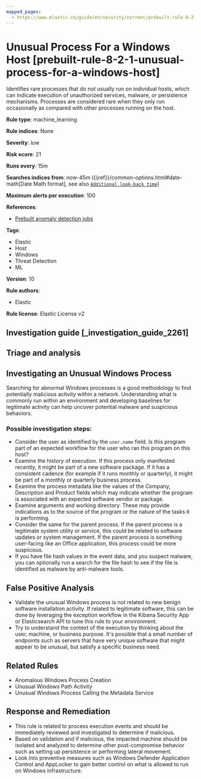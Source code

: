 ```yaml
---
mapped_pages:
  - https://www.elastic.co/guide/en/security/current/prebuilt-rule-8-2-1-unusual-process-for-a-windows-host.html
---
```


# Unusual Process For a Windows Host [prebuilt-rule-8-2-1-unusual-process-for-a-windows-host]

Identifies rare processes that do not usually run on individual hosts, which can indicate execution of unauthorized services, malware, or persistence mechanisms. Processes are considered rare when they only run occasionally as compared with other processes running on the host.

**Rule type**: machine_learning

**Rule indices**: None

**Severity**: low

**Risk score**: 21

**Runs every**: 15m

**Searches indices from**: now-45m ({{ref}}/common-options.html#date-math[Date Math format], see also [`Additional look-back time`](docs-content://solutions/security/detect-and-alert/create-detection-rule.md#rule-schedule))

**Maximum alerts per execution**: 100

**References**:

* [Prebuilt anomaly detection jobs](docs-content://reference/security/prebuilt-anomaly-detection-jobs.md)

**Tags**:

* Elastic
* Host
* Windows
* Threat Detection
* ML

**Version**: 10

**Rule authors**:

* Elastic

**Rule license**: Elastic License v2

## Investigation guide [_investigation_guide_2261]

## Triage and analysis

##  Investigating an Unusual Windows Process

Searching for abnormal Windows processes is a good methodology to find potentially malicious activity within a network.
Understanding what is commonly run within an environment and developing baselines for legitimate activity can help
uncover potential malware and suspicious behaviors.

### Possible investigation steps:
- Consider the user as identified by the `user.name` field. Is this program part of an expected workflow for the user who ran this program on this host?
- Examine the history of execution. If this process only manifested recently, it might be part of a new software package. If it has a consistent cadence (for example if it runs monthly or quarterly), it might be part of a monthly or quarterly business process.
- Examine the process metadata like the values of the Company, Description and Product fields which may indicate whether the program is associated with an expected software vendor or package.
- Examine arguments and working directory. These may provide indications as to the source of the program or the nature of the tasks it is performing.
- Consider the same for the parent process. If the parent process is a legitimate system utility or service, this could be related to software updates or system management. If the parent process is something user-facing like an Office application, this process could be more suspicious.
- If you have file hash values in the event data, and you suspect malware, you can optionally run a search for the file hash to see if the file is identified as malware by anti-malware tools.

## False Positive Analysis
- Validate the unusual Windows process is not related to new benign software installation activity. If related to
legitimate software, this can be done by leveraging the exception workflow in the Kibana Security App or Elasticsearch
API to tune this rule to your environment.
- Try to understand the context of the execution by thinking about the user, machine, or business purpose.  It's possible that a small number of endpoints
such as servers that have very unique software that might appear to be unusual, but satisfy a specific business need.

## Related Rules
- Anomalous Windows Process Creation
- Unusual Windows Path Activity
- Unusual Windows Process Calling the Metadata Service

## Response and Remediation
- This rule is related to process execution events and should be immediately reviewed and investigated to determine if malicious.
- Based on validation and if malicious, the impacted machine should be isolated and analyzed to determine other post-compromise
behavior such as setting up persistence or performing lateral movement.
- Look into preventive measures such as Windows Defender Application Control and AppLocker to gain better control on
what is allowed to run on Windows infrastructure.

